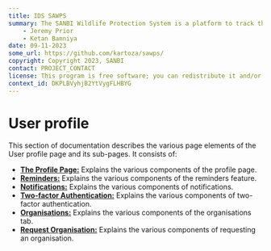 ```yaml
---
title: IDS SAWPS
summary: The SANBI Wildlife Protection System is a platform to track the population levels of endangered wildlife.
    - Jeremy Prior
    - Ketan Bamniya
date: 09-11-2023
some_url: https://github.com/kartoza/sawps/
copyright: Copyright 2023, SANBI
contact: PROJECT_CONTACT
license: This program is free software; you can redistribute it and/or modify it under the terms of the GNU Affero General Public License as published by the Free Software Foundation; either version 3 of the License, or (at your option) any later version.
context_id: DKPLBVyhjB2YtVygFLHBYG
---
```


# User profile

This section of documentation describes the various page elements of the User profile page and its sub-pages. It consists of:

* **[The Profile Page:](./profile-page.md)** Explains the various components of the profile page.
* **[Reminders:](./reminders.md)** Explains the various components of the reminders feature.
* **[Notifications:](./notifications.md)** Explains the various components of notifications.
* **[Two-factor Authentication:](./2fa.md)** Explains the various components of two-factor authentication.
* **[Organisations:](./organisation-page.md)** Explains the various components of the organisations tab.
* **[Request Organisation:](./request-organisation.md)** Explains the various components of requesting an organisation.
